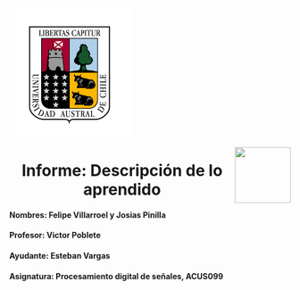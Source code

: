 ![logo](descarga.png)

<img align="right" width="100" height="100" src="images.jfif)">

# <center>**Informe: Descripción de lo aprendido**

#### Nombres: Felipe Villarroel y Josias Pinilla

#### Profesor: Victor Poblete

#### Ayudante: Esteban Vargas

#### Asignatura: Procesamiento digital de señales, ACUS099

